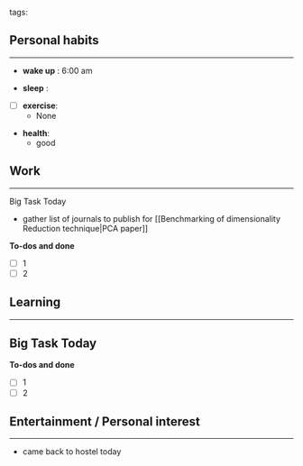 tags: 
## Personal habits
--- 

- **wake up** : 6:00 am

- **sleep** :

- [ ] **exercise**:
	- None

-  **health**: 
	- good



## Work
---

Big Task Today 
- gather list of journals to publish for [[Benchmarking of dimensionality Reduction technique|PCA paper]]


**To-dos and done**
- [ ] 1
- [ ] 2

## Learning
--- 

Big Task Today 
- 


**To-dos and done**
- [ ] 1
- [ ] 2
## Entertainment / Personal interest
---
- came back to hostel today